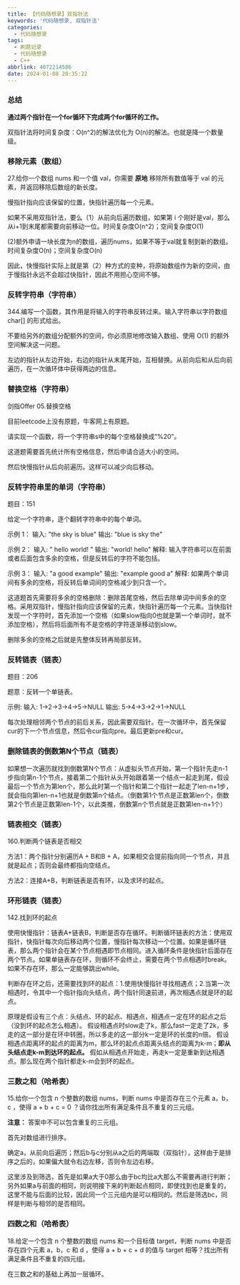 ```yaml
---
title: 【代码随想录】双指针法
keywords: '代码随想录, 双指针法'
categories:
  - 代码随想录
tags:
  - 刷题记录
  - 代码随想录
  - C++
abbrlink: 4072214586
date: 2024-01-08 20:35:22
---
```


### 总结

**通过两个指针在一个for循环下完成两个for循环的工作。**

双指针法将时间复杂度：O(n^2)的解法优化为 O(n)的解法。也就是降一个数量级。

<!-- more -->

### 移除元素（数组）

27.给你一个数组 nums 和一个值 val，你需要 **原地** 移除所有数值等于 val 的元素，并返回移除后数组的新长度。

慢指针指向应该保留的位置，快指针遍历每一个元素。

如果不采用双指针法，要么（1）从前向后遍历数组，如果第 i 个刚好是val，那么从i+1到末尾都需要向前移动一位。时间复杂度O(n^2)；空间复杂度O(1)

(2)额外申请一块长度为n的数组，遍历nums，如果不等于val就复制到新的数组。时间复杂度O(n)；空间复杂度O(n)

因此，快慢指针实际上就是第（2）种方式的变种，将原始数组作为新的空间，由于慢指针永远不会超过快指针，因此不用担心空间不够。

### 反转字符串（字符串）

344.编写一个函数，其作用是将输入的字符串反转过来。输入字符串以字符数组 char[] 的形式给出。

不要给另外的数组分配额外的空间，你必须原地修改输入数组、使用 O(1) 的额外空间解决这一问题。



左边的指针从左边开始，右边的指针从末尾开始，互相替换。从前向后和从后向前遍历，在一次循环体中获得两边的信息。



### 替换空格（字符串）

剑指Offer 05.替换空格

目前leetcode上没有原题，牛客网上有原题。

请实现一个函数，将一个字符串s中的每个空格替换成“%20”。



这道题需要首先统计所有空格信息，然后申请合适大小的空间。

然后快慢指针从后向前遍历。这样可以减少向后移动。

### 反转字符串里的单词（字符串）

题目：151

给定一个字符串，逐个翻转字符串中的每个单词。

示例 1：
输入: "the sky is blue"
输出: "blue is sky the"

示例 2：
输入: "  hello world!  "
输出: "world! hello"
解释: 输入字符串可以在前面或者后面包含多余的空格，但是反转后的字符不能包括。

示例 3：
输入: "a good  example"
输出: "example good a"
解释: 如果两个单词间有多余的空格，将反转后单词间的空格减少到只含一个。



这道题首先需要将多余的空格删除：删除首尾空格，然后去除单词中间多余的空格。采用双指针，慢指针指向应该保留的元素，快指针遍历每一个元素。当快指针发现一个字符时，首先添加一个空格（如果slow指向0也就是第一个单词时，就不添加空格），然后将后面所有不是空格的字符逐渐移动到slow。

删除多余的空格之后就是先整体反转再局部反转。

### 反转链表（链表）

题目：206

题意：反转一个单链表。

示例: 输入: 1->2->3->4->5->NULL 输出: 5->4->3->2->1->NULL



每次处理相邻两个节点的前后关系，因此需要双指针。在一次循环中，首先保留cur的下一个节点信息，然后令cur指向pre。最后更新pre和cur。

### 删除链表的倒数第N个节点（链表）

如果想一次遍历就找到倒数第N个节点：从虚拟头节点开始，第一个指针先走n-1步指向第n-1个节点，接着第二个指针从头开始跟着第一个结点一起走到尾，假设最后一个节点为第len个，那么此时第一个指针和第二个指针一起走了len-n+1步，就会指向第len-n+1也就是倒数第n个结点。（倒数第1个节点是正数第len个，倒数第2个节点是正数第len-1个，以此类推，倒数第n个节点就是正数第len-n+1个）



### 链表相交（链表）

160.判断两个链表是否相交

方法1：两个指针分别遍历A + B和B +  A，如果相交会提前指向同一个节点，并且就是起点；否则会最终都指向空结点。

方法2：连接A+B，判断链表是否有环，以及求环的起点。

### 环形链表（链表）

142.找到环的起点

使用快慢指针：链表A+链表B，判断是否存在循环。判断循环链表的方法：使用双指针，快指针每次向后移动两个位置，慢指针每次移动一个位置。如果是循环链表，那么两个指针会在某个节点相遇即节点相同。进入循环条件是快指针后面存在两个节点。如果单链表存在环，则循环不会终止，需要在两个节点相遇时break。如果不存在环，那么一定能够跳出while。

判断存在环之后，还需要找到环的起点：1.使用快慢指针寻找相遇点；2.当第一次相遇时，令其中一个指针指向头结点，两个指针同速前进，再次相遇点就是环的起点。

原理是假设有三个点：头结点、环的起点、相遇点，相遇点一定在环的起点之后（没到环的起点怎么相遇）。
假设相遇点时slow走了k，那么fast一定走了2k，多走的这一部分是在环中转圈，所以多走的这一部分k一定是环的长度的n倍。
假设相遇点距离环的起点的距离为m，那么环的起点点距离头结点的距离为k-m；**即从头结点走k-m到达环的起点。**
假如从相遇点开始走，再走k一定是重新到达相遇点。那么现在两个指针都走k-m会到环的起点。

### 三数之和（哈希表）

15.给你一个包含 n 个整数的数组 nums，判断 nums 中是否存在三个元素 a，b，c ，使得 a + b + c = 0 ？请你找出所有满足条件且不重复的三元组。

**注意：** 答案中不可以包含重复的三元组。

首先对数组进行排序。

确定a，从前向后遍历；然后b与c分别从a之后的两端取（双指针），这样由于是排序之后的，如果偏大就令右边左移，否则令左边右移。

这里涉及到筛选，首先是如果a大于0那么由于bc均比a大那么不需要再进行判断；另外如果a与前面的相同，则说明接下来的判断起点相同，即使找到也是重复的，这里不能与后面的比较，因此同一个三元组内是可以相同的。然后是筛选bc，同样是判断与相邻的是否相同。

### 四数之和（哈希表）

18.给定一个包含 n 个整数的数组 nums 和一个目标值 target，判断 nums 中是否存在四个元素 a，b，c 和 d ，使得 a + b + c + d 的值与 target 相等？找出所有满足条件且不重复的四元组。

在三数之和的基础上再加一层循环。
